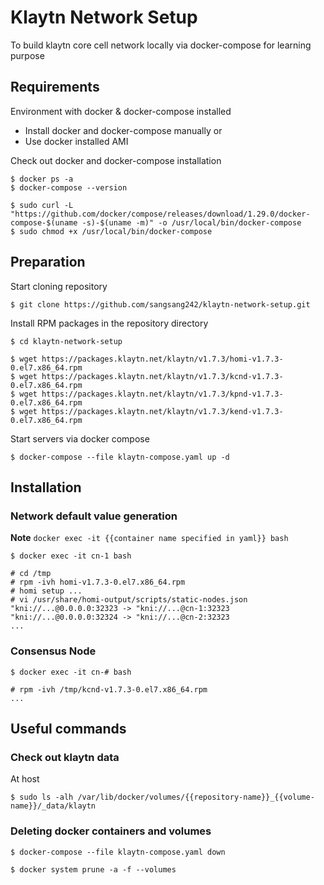 # Klaytn Network Setup
 To build klaytn core cell network locally via docker-compose for learning purpose

## Requirements
Environment with docker & docker-compose installed

- Install docker and docker-compose manually or
- Use docker installed AMI

Check out docker and docker-compose installation
```
$ docker ps -a
$ docker-compose --version
```


```
$ sudo curl -L "https://github.com/docker/compose/releases/download/1.29.0/docker-compose-$(uname -s)-$(uname -m)" -o /usr/local/bin/docker-compose
$ sudo chmod +x /usr/local/bin/docker-compose
```

## Preparation

Start cloning repository
```
$ git clone https://github.com/sangsang242/klaytn-network-setup.git
```

Install RPM packages in the repository directory
```
$ cd klaytn-network-setup

$ wget https://packages.klaytn.net/klaytn/v1.7.3/homi-v1.7.3-0.el7.x86_64.rpm
$ wget https://packages.klaytn.net/klaytn/v1.7.3/kcnd-v1.7.3-0.el7.x86_64.rpm
$ wget https://packages.klaytn.net/klaytn/v1.7.3/kpnd-v1.7.3-0.el7.x86_64.rpm
$ wget https://packages.klaytn.net/klaytn/v1.7.3/kend-v1.7.3-0.el7.x86_64.rpm
```

Start servers via docker compose
```
$ docker-compose --file klaytn-compose.yaml up -d 
```

## Installation
### Network default value generation
**Note** `docker exec -it {{container name specified in yaml}} bash`
```
$ docker exec -it cn-1 bash

# cd /tmp
# rpm -ivh homi-v1.7.3-0.el7.x86_64.rpm
# homi setup ...
# vi /usr/share/homi-output/scripts/static-nodes.json
"kni://...@0.0.0.0:32323 -> "kni://...@cn-1:32323
"kni://...@0.0.0.0:32324 -> "kni://...@cn-2:32323
...
```

### Consensus Node
```
$ docker exec -it cn-# bash

# rpm -ivh /tmp/kcnd-v1.7.3-0.el7.x86_64.rpm
...
```

## Useful commands
### Check out klaytn data
At host
```
$ sudo ls -alh /var/lib/docker/volumes/{{repository-name}}_{{volume-name}}/_data/klaytn
```

### Deleting docker containers and volumes
```
$ docker-compose --file klaytn-compose.yaml down

$ docker system prune -a -f --volumes
```
